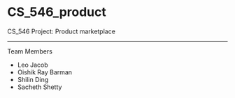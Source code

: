 # CS_546_product
CS_546 Project: Product marketplace


---------------------------------------------------------------------
Team Members
- Leo Jacob
- Oishik Ray Barman
- Shilin Ding
- Sacheth Shetty

